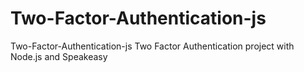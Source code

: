 # Two-Factor-Authentication-js
Two-Factor-Authentication-js Two Factor Authentication project with Node.js and Speakeasy

